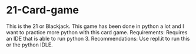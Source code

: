 # 21-Card-game
This is the 21 or Blackjack. This game has been done in python a lot and I want to practice more python with this card game.
Requirements: Requires an IDE that is able to run python 3. 
Recommendations: Use repl.it to run this or the python IDLE. 
